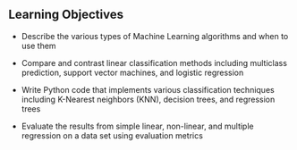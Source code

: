 ## Learning Objectives

 - Describe the various types of Machine Learning algorithms and when to use them  

 - Compare and contrast linear classification methods including multiclass prediction, support vector machines, and logistic regression  

 - Write Python code that implements various classification techniques including K-Nearest neighbors (KNN), decision trees, and regression trees 

 - Evaluate the results from simple linear, non-linear, and multiple regression on a data set using evaluation metrics  
